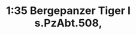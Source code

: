 ---
layout: product
title: "1:35 Bergepanzer Tiger I s.PzAbt.508,"
price: "14000" 
desc: "Maketa"
img_path: "/assets/img/DRA6865.webp"
brand: "Dragon"
available: false
special_offer: false
new: false
soon: false
cat: "010000"
subcat: "010600"
subsubcat: "0N/A"
sifra: "DRA6865"
popular: false
spec: false
---